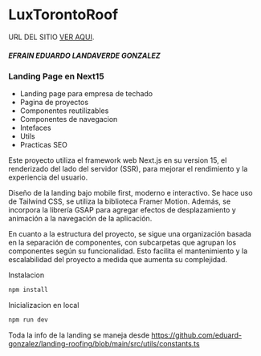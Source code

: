
# LuxTorontoRoof
URL DEL SITIO [VER AQUI](https://luxtorontoroof.vercel.app/).

##### EFRAIN EDUARDO LANDAVERDE GONZALEZ
### Landing Page en Next15
- Landing page para empresa de techado
- Pagina de proyectos
- Componentes reutilizables
- Componentes de navegacion
- Intefaces
- Utils
- Practicas SEO

Este proyecto utiliza el framework web Next.js en su version 15, el renderizado del lado del servidor (SSR), para mejorar el rendimiento y la experiencia del usuario.

Diseño de la landing bajo mobile first, moderno e interactivo. Se hace uso de Tailwind CSS, se utiliza la biblioteca Framer Motion. Además, se incorpora la librería GSAP  para agregar efectos de desplazamiento y animación a la navegación de la aplicación.

En cuanto a la estructura del proyecto, se sigue una organización basada en la separación de componentes, con subcarpetas que agrupan los componentes según su funcionalidad. Esto facilita el mantenimiento y la escalabilidad del proyecto a medida que aumenta su complejidad.

Instalacion
```bash
npm install
```
Inicializacion en local
```bash
npm run dev
```
Toda la info de la landing se maneja desde
https://github.com/eduard-gonzalez/landing-roofing/blob/main/src/utils/constants.ts
